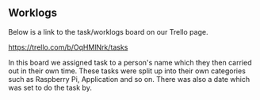 ## Worklogs

Below is a link to the task/worklogs board on our Trello page.

https://trello.com/b/OqHMlNrk/tasks

In this board we assigned task to a person's name which they then carried out in their own time. These tasks were split up into their own categories such as Raspberry Pi, Application and so on. There was also a date which was set to do the task by.

